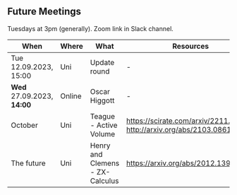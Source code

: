 ## Future Meetings

Tuesdays at 3pm (generally). Zoom link in Slack channel.

| When | Where | What | Resources |
| --- | --- | --- | --- |
| Tue 12.09.2023, 15:00 | Uni | Update round | - | 
| **Wed** 27.09.2023, **14:00** | Online | Oscar Higgott | - | 
| October | Uni | Teague - Active Volume | https://scirate.com/arxiv/2211.15465, http://arxiv.org/abs/2103.08612 |
| The future | Uni | Henry and Clemens - ZX-Calculus |  https://arxiv.org/abs/2012.13966|
